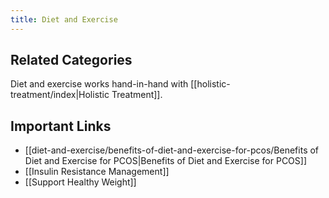 ```yaml
---
title: Diet and Exercise
---
```

## Related Categories
 Diet and exercise works hand-in-hand with [[holistic-treatment/index|Holistic Treatment]].

## Important Links
* [[diet-and-exercise/benefits-of-diet-and-exercise-for-pcos/Benefits of Diet and Exercise for PCOS|Benefits of Diet and Exercise for PCOS]]
* [[Insulin Resistance Management]]
* [[Support Healthy Weight]]

